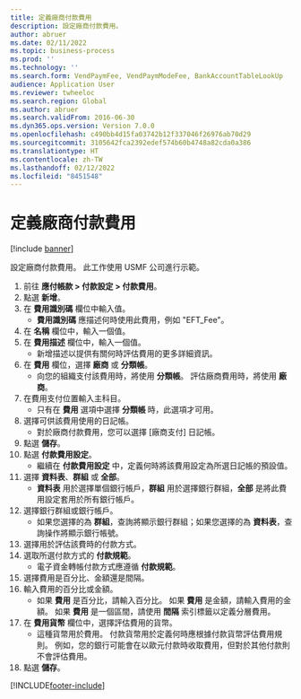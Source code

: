 ```yaml
---
title: 定義廠商付款費用
description: 設定廠商付款費用。
author: abruer
ms.date: 02/11/2022
ms.topic: business-process
ms.prod: ''
ms.technology: ''
ms.search.form: VendPaymFee, VendPaymModeFee, BankAccountTableLookUp
audience: Application User
ms.reviewer: twheeloc
ms.search.region: Global
ms.author: abruer
ms.search.validFrom: 2016-06-30
ms.dyn365.ops.version: Version 7.0.0
ms.openlocfilehash: c490bb4d15fa03742b12f337046f26976ab70d29
ms.sourcegitcommit: 3105642fca2392edef574b60b4748a82cda0a386
ms.translationtype: HT
ms.contentlocale: zh-TW
ms.lasthandoff: 02/12/2022
ms.locfileid: "8451548"
---
```

# <a name="define-vendor-payment-fees"></a>定義廠商付款費用

[!include [banner](../../includes/banner.md)]

設定廠商付款費用。 此工作使用 USMF 公司進行示範。

1. 前往 **應付帳款 > 付款設定 > 付款費用**。
2. 點選 **新增**。
3. 在 **費用識別碼** 欄位中輸入值。
    * **費用識別碼** 應描述何時使用此費用，例如 "EFT_Fee"。  
4. 在 **名稱** 欄位中，輸入一個值。
5. 在 **費用描述** 欄位中，輸入一個值。
    * 新增描述以提供有關何時評估費用的更多詳細資訊。  
6. 在 **費用** 欄位，選擇 **廠商** 或 **分類帳**。
    * 向您的組織支付該費用時，將使用 **分類帳**。 評估廠商費用時，將使用 **廠商**。  
7. 在費用支付位置輸入主科目。
    * 只有在 **費用** 選項中選擇 **分類帳** 時，此選項才可用。  
8. 選擇可供該費用使用的日記帳。 
    * 對於廠商付款費用，您可以選擇 [廠商支付] 日記帳。  
9. 點選 **儲存**。
10. 點選 **付款費用設定**。
    * 繼續在 **付款費用設定** 中，定義何時將該費用設定為所選日記帳的預設值。  
11. 選擇 **資料表**、**群組** 或 **全部**。
    * **資料表** 用於選擇單個銀行帳戶，**群組** 用於選擇銀行群組，**全部** 是將此費用設定套用於所有銀行帳戶。  
12. 選擇銀行群組或銀行帳戶。
    * 如果您選擇的為 **群組**，查詢將顯示銀行群組；如果您選擇的為 **資料表**，查詢操作將顯示銀行帳號。  
13. 選擇用於評估該費時的付款方式。
14. 選取所選付款方式的 **付款規範**。
    * 電子資金轉帳付款方式應遵循 **付款規範**。  
15. 選擇費用是百分比、金額還是間隔。
16. 輸入費用的百分比或金額。
    * 如果 **費用** 是百分比，請輸入百分比。 如果 **費用** 是金額，請輸入費用的金額。 如果 **費用** 是一個區間，請使用 **間隔** 索引標籤以定義分層費用。  
17. 在 **費用貨幣** 欄位中，選擇評估費用的貨幣。
    * 這種貨幣用於費用。 付款貨幣用於定義何時應根據付款貨幣評估費用規則。 例如，您的銀行可能會在以歐元付款時收取費用，但對於其他付款則不會評估費用。  
18. 點選 **儲存**。



[!INCLUDE[footer-include](../../../includes/footer-banner.md)]
